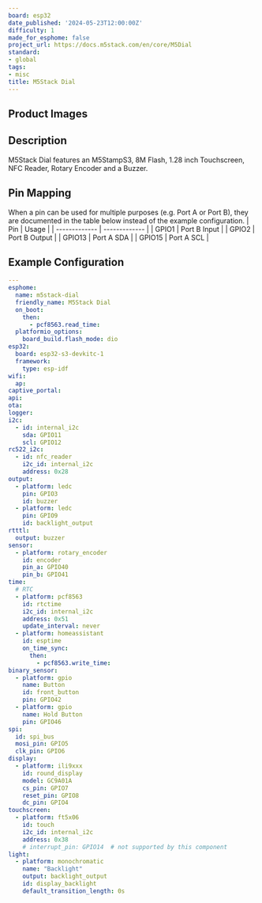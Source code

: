 ```yaml
---
board: esp32
date_published: '2024-05-23T12:00:00Z'
difficulty: 1
made_for_esphome: false
project_url: https://docs.m5stack.com/en/core/M5Dial
standard:
- global
tags:
- misc
title: M5Stack Dial
---
```


## Product Images

## Description

M5Stack Dial features an M5StampS3, 8M Flash, 1.28 inch Touchscreen, NFC Reader, Rotary Encoder and a Buzzer.

## Pin Mapping

When a pin can be used for multiple purposes (e.g. Port A or Port B), they are documented in the table below instead of the example configuration.
| Pin           | Usage         |
| ------------- | ------------- |
| GPIO1         | Port B Input  |
| GPIO2         | Port B Output |
| GPIO13        | Port A SDA    |
| GPIO15        | Port A SCL    |

## Example Configuration

```yaml
---
esphome:
  name: m5stack-dial
  friendly_name: M5Stack Dial
  on_boot:
    then:
      - pcf8563.read_time:
  platformio_options:
    board_build.flash_mode: dio
esp32:
  board: esp32-s3-devkitc-1
  framework:
    type: esp-idf
wifi:
  ap:
captive_portal:
api:
ota:
logger:
i2c:
  - id: internal_i2c
    sda: GPIO11
    scl: GPIO12
rc522_i2c:
  - id: nfc_reader
    i2c_id: internal_i2c
    address: 0x28
output:
  - platform: ledc
    pin: GPIO3
    id: buzzer
  - platform: ledc
    pin: GPIO9
    id: backlight_output
rtttl:
  output: buzzer
sensor:
  - platform: rotary_encoder
    id: encoder
    pin_a: GPIO40
    pin_b: GPIO41
time:
  # RTC
  - platform: pcf8563
    id: rtctime
    i2c_id: internal_i2c
    address: 0x51
    update_interval: never
  - platform: homeassistant
    id: esptime
    on_time_sync:
      then:
        - pcf8563.write_time:
binary_sensor:
  - platform: gpio
    name: Button
    id: front_button
    pin: GPIO42
  - platform: gpio
    name: Hold Button
    pin: GPIO46
spi:
  id: spi_bus
  mosi_pin: GPIO5
  clk_pin: GPIO6
display:
  - platform: ili9xxx
    id: round_display
    model: GC9A01A
    cs_pin: GPIO7
    reset_pin: GPIO8
    dc_pin: GPIO4
touchscreen:
  - platform: ft5x06
    id: touch
    i2c_id: internal_i2c
    address: 0x38
    # interrupt_pin: GPIO14  # not supported by this component
light:
  - platform: monochromatic
    name: "Backlight"
    output: backlight_output
    id: display_backlight
    default_transition_length: 0s
```